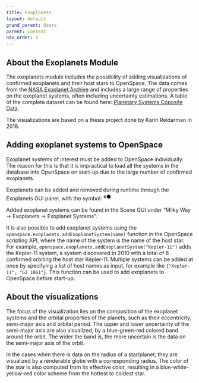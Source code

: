 ```yaml
---
title: Exoplanets
layout: default
grand_parent: Users
parent: Content
nav_order: 2
---
```


## About the Exoplanets Module
The exoplanets module includes the possibility of adding visualizations of confirmed exoplanets and their host stars to OpenSpace. The data comes from the [NASA Exoplanet Archive](https://exoplanetarchive.ipac.caltech.edu) and includes a large range of properties on the exoplanet systems, often including uncertainty estimations. A table of the complete dataset can be found here: [Planetary Systems Coposite Data](https://exoplanetarchive.ipac.caltech.edu/cgi-bin/TblView/nph-tblView?app=ExoTbls&config=PSCompPars).

The visualizations are based on a thesis project done by Karin Reidarman in 2018.

## Adding exoplanet systems to OpenSpace
Exoplanet systems of interest must be added to OpenSpace individually. The reason for this is that it is impractical to load all the systems in the database into OpenSpace on start-up due to the large number of confirmed exoplanets.

Exoplanets can be added and removed during runtime through the Exoplanets GUI panel, with the symbol:  <img src="/assets/images/users/content/baseline_hdr_strong_black_18dp.png" alt="Exoplanets GUI Symbol" width="20em" height="20em">

Added exoplanet systems can be found in the Scene GUI under “Milky Way → Exoplanets → Exoplanet Systems”.

It is also possible to add exoplanet systems using the `openspace.exoplanets.addExoplanetSystem(name)` function in the OpenSpace scripting API, where the name of the system is the name of the host star. For example, `openspace.exoplanets.addExoplanetSystem("Kepler-11")` adds the Kepler-11 system, a system discovered in 2010 with a total of 6 confirmed orbiting the host star Kepler-11. Multiple systems can be added at once by specifying a list of host names as input, for example like `{"Kepler-11", "GJ 1061"}`. This function can be used to add exoplanets to OpenSpace before start-up.

## About the visualizations
The focus of the visualization lies on the composition of the exoplanet systems and the orbital properties of the planets, such as their eccentricity, semi-major axis and orbital period. The upper and lower uncertainty of the semi-major axis are also visualized, by a blue-green-red colored band around the orbit. The wider the band is, the more uncertain is the data on the semi-major axis of the orbit. 

In the cases when there is data on the radius of a star/planet, they are visualized by a renderable globe with a corresponding radius. The color of the star is also computed from its effective color, resulting in a blue-white-yellow-red color scheme from the hottest to coldest star. 
